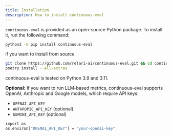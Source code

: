 ```yaml
---
title: Installation
description: How to install continuous-eval
---
```


`continuous-eval` is provided as an open-source Python package. To install it, run the following command:

```bash
python3 -m pip install continuous-eval
```

if you want to install from source

```bash
git clone https://github.com/relari-ai/continuous-eval.git && cd continuous-eval
poetry install --all-extras
```

continuous-eval is tested on Python 3.9 and 3.11.

**Optional:**
If you want to run LLM-based metrics, continuous-eval supports OpenAI, Anthropic and Google models, which require API keys:

- `OPENAI_API_KEY` 
- `ANTHROPIC_API_KEY` (optional)
- `GEMINI_API_KEY` (optional)

```bash
import os
os.environ["OPENAI_API_KEY"] = "your-openai-key"
```